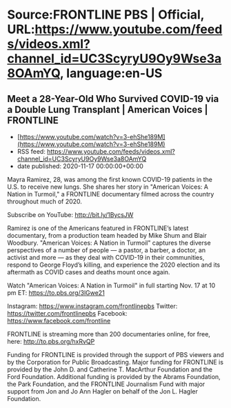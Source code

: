 # Source:FRONTLINE PBS | Official, URL:https://www.youtube.com/feeds/videos.xml?channel_id=UC3ScyryU9Oy9Wse3a8OAmYQ, language:en-US

## Meet a 28-Year-Old Who Survived COVID-19 via a Double Lung Transplant | American Voices | FRONTLINE
 - [https://www.youtube.com/watch?v=3-ehShe189M](https://www.youtube.com/watch?v=3-ehShe189M)
 - RSS feed: https://www.youtube.com/feeds/videos.xml?channel_id=UC3ScyryU9Oy9Wse3a8OAmYQ
 - date published: 2020-11-17 00:00:00+00:00

Mayra Ramirez, 28, was among the first known COVID-19 patients in the U.S. to receive new lungs. She shares her story in "American Voices: A Nation in Turmoil," a FRONTLINE documentary filmed across the country throughout much of 2020.

Subscribe on YouTube: http://bit.ly/1BycsJW

Ramirez is one of the Americans featured in FRONTLINE’s latest documentary, from a production team headed by Mike Shum and Blair Woodbury. "American Voices: A Nation in Turmoil" captures the diverse perspectives of a number of people — a pastor, a barber, a doctor, an activist and more — as they deal with COVID-19 in their communities, respond to George Floyd’s killing, and experience the 2020 election and its aftermath as COVID cases and deaths mount once again.

Watch "American Voices: A Nation in Turmoil" in full starting Nov. 17 at 10 pm ET: https://to.pbs.org/3lGwe21 

Instagram: https://www.instagram.com/frontlinepbs
Twitter: https://twitter.com/frontlinepbs
Facebook: https://www.facebook.com/frontline

FRONTLINE is streaming more than 200 documentaries online, for free, here: http://to.pbs.org/hxRvQP 

Funding for FRONTLINE is provided through the support of PBS viewers and by the Corporation for Public Broadcasting. Major funding for FRONTLINE is provided by the John D. and Catherine T. MacArthur Foundation and the Ford Foundation. Additional funding is provided by the Abrams Foundation, the Park Foundation, and the FRONTLINE Journalism Fund with major support from Jon and Jo Ann Hagler on behalf of the Jon L. Hagler Foundation.

